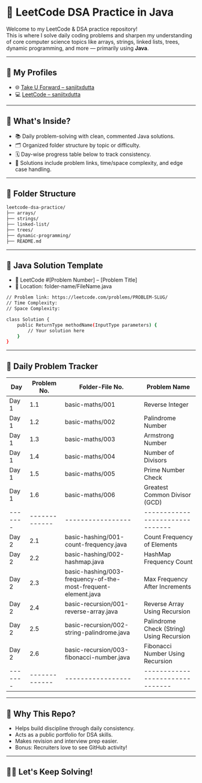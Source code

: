 # 🚀 LeetCode DSA Practice in Java

Welcome to my LeetCode & DSA practice repository!  
This is where I solve daily coding problems and sharpen my understanding of core computer science topics like arrays, strings, linked lists, trees, dynamic programming, and more — primarily using **Java**.

---

## 🔗 My Profiles

- 🌐 [Take U Forward – sanjitxdutta](https://takeuforward.org/profile/sanjitxdutta)
- 💻 [LeetCode – sanjitxdutta](https://leetcode.com/u/sanjitxdutta/)

---

## 🧠 What's Inside?

- 📚 Daily problem-solving with clean, commented Java solutions.
- 🗂️ Organized folder structure by topic or difficulty.
- 🗓️ Day-wise progress table below to track consistency.
- 📌 Solutions include problem links, time/space complexity, and edge case handling.

---

## 📂 Folder Structure

```bash
leetcode-dsa-practice/
├── arrays/
├── strings/
├── linked-list/
├── trees/
├── dynamic-programming/
├── README.md
```

---

## 🧠 Java Solution Template

- 🔗 LeetCode #[Problem Number] – [Problem Title]
- 📁 Location: folder-name/FileName.java

```bash
// Problem link: https://leetcode.com/problems/PROBLEM-SLUG/
// Time Complexity: 
// Space Complexity: 

class Solution {
    public ReturnType methodName(InputType parameters) {
        // Your solution here
    }
}
```

---

## 📅 Daily Problem Tracker

| Day   | Problem No. | Folder-File No. | Problem Name                  |
|-------|-------------|-----------------|-------------------------------|
| Day 1 | 1.1         | basic-maths/001 | Reverse Integer               |
| Day 1 | 1.2         | basic-maths/002 | Palindrome Number             |
| Day 1 | 1.3         | basic-maths/003 | Armstrong Number              |
| Day 1 | 1.4         | basic-maths/004 | Number of Divisors            |
| Day 1 | 1.5         | basic-maths/005 | Prime Number Check            |
| Day 1 | 1.6         | basic-maths/006 | Greatest Common Divisor (GCD) |
|-------|-------------|-----------------|-------------------------------|
| Day 2 | 2.1         | basic-hashing/001-count-frequency.java         | Count Frequency of Elements                  |
| Day 2 | 2.2         | basic-hashing/002-hashmap.java                 | HashMap Frequency Count                      |
| Day 2 | 2.3         | basic-hashing/003-frequency-of-the-most-frequent-element.java | Max Frequency After Increments   |
| Day 2 | 2.4         | basic-recursion/001-reverse-array.java         | Reverse Array Using Recursion                |
| Day 2 | 2.5         | basic-recursion/002-string-palindrome.java     | Palindrome Check (String) Using Recursion    |
| Day 2 | 2.6         | basic-recursion/003-fibonacci-number.java      | Fibonacci Number Using Recursion             |
|-------|-------------|-----------------|-------------------------------|

---

## 🌱 Why This Repo?
- Helps build discipline through daily consistency.
- Acts as a public portfolio for DSA skills.
- Makes revision and interview prep easier.
- Bonus: Recruiters love to see GitHub activity!

---

## 👨‍💻 Let's Keep Solving!

